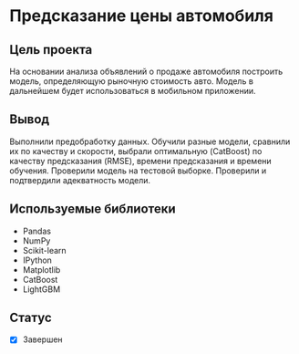 # Предсказание цены автомобиля

## Цель проекта
На основании анализа объявлений о продаже автомобиля построить модель, определяющую рыночную стоимость авто. Модель в дальнейшем будет использоваться в мобильном приложении.

## Вывод
Выполнили предобработку данных. Обучили разные модели, сравнили их по качеству и скорости, выбрали оптимальную (CatBoost) по качеству предсказания (RMSE), времени предсказания и времени обучения. Проверили модель на тестовой выборке. Проверили и подтвердили адекватность модели.

## Используемые библиотеки
- Pandas
- NumPy
- Scikit-learn
- IPython
- Matplotlib
- CatBoost
- LightGBM

## Статус
- [x] Завершен

